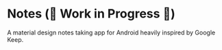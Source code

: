 # Notes (:construction: Work in Progress :construction:)

A material design notes taking app for Android heavily inspired by Google Keep.
